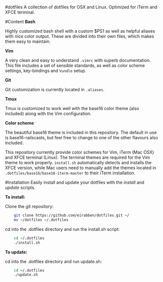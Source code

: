 #dotfiles
A collection of dotfiles for OSX and Linux. Optimized for iTerm and XFCE terminal.

#Content
**Bash**

Highly customized bash shell with a custom $PS1 as well as helpful aliases with
nice color output. These are divided into their own files, which makes them easy
to maintain.

**Vim**

A very clean and easy to understand `.vimrc` with superb documentation.
This file includes a set of sensible standards, as well as color scheme settings,
key-bindings and `Vundle` setup.

**Git**

Git customization is currently located in `.aliases`.

**Tmux**

Tmux is customized to work well with the base16 color theme (also included) along
with the Vim configuration.

**Color scheme**

The beautiful base16 theme is included in this repository. The default in use is
base16-railscasts, but feel free to change to one of the other flavours also
included.

This repository currently provide color schemes for Vim, iTerm (Mac OSX) and 
XFCE terminal (Linux). The terminal themes are required for the Vim theme to
work properly. `install.sh` automatically detects and installs the XFCE version,
while Mac users need to manually add the themes located in `.dotfiles/base16/base16-iterm-master`
to their iTerm installation.

#Installation
Easily install and update your dotfiles with the *install* and *update* scripts.

**To install:**

Clone the git repository:
```bash
    git clone https://github.com/eirabben/dotfiles.git ~/
    mv ~/dotfiles ~/.dotfiles
```

cd into the .dotfiles directory and run the install.sh script:
```bash
    cd ~/.dotfiles
    ./install.sh
```

**To update:**

cd into the .dotfiles directory and run update.sh:
```bash
    cd ~/.dotfiles
    ./update.sh
```


